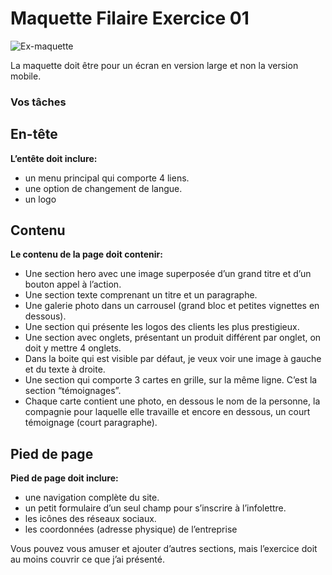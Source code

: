 # Maquette Filaire Exercice 01
![Ex-maquette](https://github.com/user-attachments/assets/68370674-d2a2-4c35-a2e8-ad4a02feaa1a)


La maquette doit être pour un écran en version large et non la version mobile.


### Vos tâches

## En-tête

**L’entête doit inclure:**<br>
- un menu principal qui comporte 4 liens.<br>
- une option de changement de langue.<br>
- un logo<br>


## Contenu

**Le contenu de la page doit contenir:**<br>
- Une section hero avec une image superposée d’un grand titre et d’un bouton appel à l’action.<br>
- Une section texte comprenant un titre et un paragraphe.<br>
- Une galerie photo dans un carrousel (grand bloc et petites vignettes en dessous).<br>
- Une section qui présente les logos des clients les plus prestigieux.<br>
- Une section avec onglets, présentant un produit différent par onglet, on doit y mettre 4 onglets.<br>
- Dans la boite qui est visible par défaut, je veux voir une image à gauche et du texte à droite.<br>
- Une section qui comporte 3 cartes en grille, sur la même ligne. C’est la section “témoignages”.<br>
- Chaque carte contient une photo, en dessous le nom de la personne, la compagnie pour laquelle elle travaille et encore en dessous, un court témoignage (court paragraphe).


## Pied de page

**Pied de page doit inclure:**<br>
- une navigation complète du site.<br>
- un petit formulaire d’un seul champ pour s’inscrire à l’infolettre.<br>
- les icônes des réseaux sociaux.<br>
- les coordonnées (adresse physique) de l’entreprise<br>


Vous pouvez vous amuser et ajouter d’autres sections, mais l’exercice doit au moins couvrir ce que j’ai présenté.
